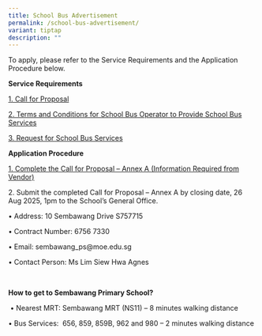 ```yaml
---
title: School Bus Advertisement
permalink: /school-bus-advertisement/
variant: tiptap
description: ""
---
```

<p>To apply, please refer to the Service Requirements and the Application
Procedure below.</p>
<p></p>
<p><strong>Service Requirements</strong>
</p>
<p><a href="/files/1proposal.pdf" rel="noopener nofollow" target="_blank">1. Call for Proposal</a>
</p>
<p><a href="/files/2tc.pdf" rel="noopener nofollow" target="_blank">2. Terms and Conditions for School Bus Operator to Provide School Bus Services </a>
</p>
<p><a href="/files/3request.pdf" rel="noopener nofollow" target="_blank">3. Request for School Bus Services </a>
</p>
<p></p>
<p><strong>Application Procedure</strong>
</p>
<p><a href="/files/4Document.pdf" rel="noopener nofollow" target="_blank">1. Complete the Call for Proposal – Annex A (Information Required from Vendor)</a>
</p>
<p>2. Submit the completed Call for Proposal – Annex A by closing date, 26
Aug 2025, 1pm to the School’s General Office.</p>
<p>• Address: 10 Sembawang Drive S757715</p>
<p>• Contract Number: 6756 7330</p>
<p>• Email: <a rel="noopener noreferrer nofollow" target="_blank">sembawang_ps@moe.edu.sg</a>
</p>
<p>• Contact Person: Ms Lim Siew Hwa Agnes</p>
<p>&nbsp;</p>
<p><strong>How to get to Sembawang Primary School?</strong>
</p>
<p>&nbsp;• Nearest MRT: Sembawang MRT (NS11) – 8 minutes walking distance</p>
<p>• Bus Services:&nbsp; 656, 859, 859B, 962 and 980 – 2 minutes walking
distance</p>